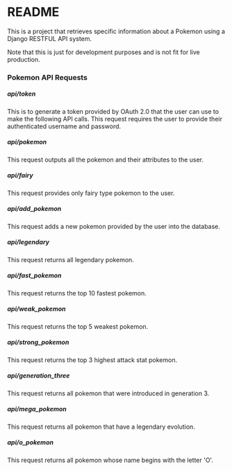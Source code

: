 # README #
This is a project that retrieves specific information about a Pokemon using a Django RESTFUL API system.

Note that this is just for development purposes and is not fit for live production.

### Pokemon API Requests ###
##### api/token #####
This is to generate a token provided by OAuth 2.0 that the user can use to make the following API calls.
This request requires the user to provide their authenticated username and password.
##### api/pokemon #####
This request outputs all the pokemon and their attributes to the user.
##### api/fairy #####
This request provides only fairy type pokemon to the user.
##### api/add_pokemon #####
This request adds a new pokemon provided by the user into the database.
##### api/legendary #####
This request returns all legendary pokemon.
##### api/fast_pokemon #####
This request returns the top 10 fastest pokemon.
##### api/weak_pokemon #####
This request returns the top 5 weakest pokemon.
##### api/strong_pokemon #####
This request returns the top 3 highest attack stat pokemon.
##### api/generation_three #####
This request returns all pokemon that were introduced in generation 3.
##### api/mega_pokemon #####
This request returns all pokemon that have a legendary evolution.
##### api/o_pokemon #####
This request returns all pokemon whose name begins with the letter 'O'.
